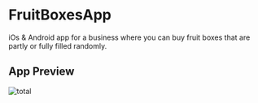 # FruitBoxesApp
iOs & Android app for a business where you can buy fruit boxes that are partly or fully filled randomly.

## App Preview
![total](https://user-images.githubusercontent.com/82574299/125536681-0936c197-df57-42b2-9ede-c378b266bdd4.png)



